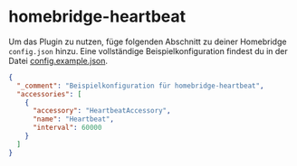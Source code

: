 # homebridge-heartbeat

Um das Plugin zu nutzen, füge folgenden Abschnitt zu deiner Homebridge `config.json` hinzu. Eine vollständige Beispielkonfiguration findest du in der Datei [config.example.json](config.example.json).

```json
{
  "_comment": "Beispielkonfiguration für homebridge-heartbeat",
  "accessories": [
    {
      "accessory": "HeartbeatAccessory",
      "name": "Heartbeat",
      "interval": 60000
    }
  ]
}

